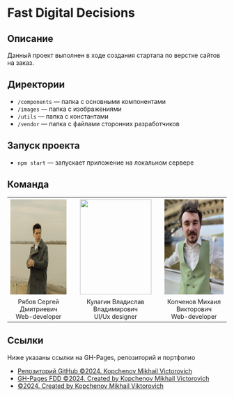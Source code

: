 # Fast Digital Decisions

## Описание

Данный проект выполнен в ходе создания стартапа по верстке сайтов на заказ.

## Директории

- `/components` — папка с основными компонентами
- `/images` — папка с изображениями
- `/utils` — папка с константами
- `/vendor` — папка с файлами сторонних разработчиков

## Запуск проекта

- `npm start` — запускает приложение на локальном сервере

## Команда

<table>
  <tr>
    <th>
        <center>
            <img 
                src="/src/images/Avatars/Sergey2.png" 
                width="164" 
                height="218"
            />
        </center>
    </th>
    <th>
        <center>
            <img 
                src="/src/images/Avatars/Vlad.JPG" 
                width="164" 
                height="218"
            />
        </center>
    </th>
    <th>
        <center>
            <img 
                src="/src/images/Avatars/Michael.png" 
                width="164" 
                height="218"
            />
        </center>
    </th>
  </tr>
  <tr>
    <td>
        <center>
            Рябов Сергей Дмитриевич</br> Web-developer
        </center>
    </td>
    <td>
        <center>
            Кулагин Владислав Владимирович</br> UI/Ux designer
        </center>
    </td>
    <td>
        <center>
            Копченов Михаил Викторович</br> Web-developer
        </center>
    </td>
  </tr>
</table>

## Ссылки

Ниже указаны ссылки на GH-Pages, репозиторий и портфолио

- [Репозиторий GitHub ©2024. Kopchenov Mikhail Victorovich](https://github.com/MichaelKopchenov/new-fdd/)
- [GH-Pages FDD ©2024. Created by Kopchenov Mikhail Victorovich](https://michaelkopchenov.github.io/new-fdd/)
- [©2024. Created by Kopchenov Mikhail Viktorovich](http://michaelkopchenov.ru)
